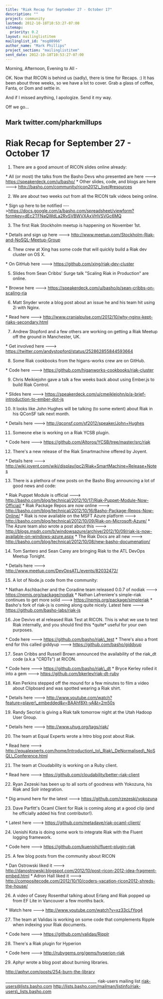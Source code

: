```yaml
---
title: "Riak Recap for September 27 - October 17"
description: ""
project: community
lastmod: 2012-10-18T10:53:27-07:00
sitemap:
  priority: 0.2
layout: mailinglistitem
mailinglist_id: "msg08966"
author_name: "Mark Phillips"
project_section: "mailinglistitem"
sent_date: 2012-10-18T10:53:27-07:00
---
```



Morning, Afternoon, Evening to All -

OK. Now that RICON is behind us (sadly), there is time for Recaps. :)
It has been about three weeks, so we have a lot to cover. Grab a glass
of coffee, Fanta, or Dom and settle in.

And if I missed anything, I apologize. Send it my way.

Off we go...

Mark
twitter.com/pharkmillups
-----------------------------------

Riak Recap for September 27 - October 17
===============================

1) There are a good amount of RICON slides online already:

\* All (or most) the talks from the Basho Devs who presented are here
---&gt; https://speakerdeck.com/u/basho/
\* Other slides, code, and blogs are here ---&gt;
http://basho.com/community/ricon2012\_live/#resources

2) We are about two weeks out from all the RICON talk videos being online.

\* Sign up here to be notified
---&gt;https://docs.google.com/a/basho.com/spreadsheet/viewform?formkey=dEc2TFNaQWdLa2RvSVBWVXAxVHVSVGc6MQ

3) The first Riak Stockholm meetup is happening on November 1st.

\* Details and sign up here ---&gt;
http://www.meetup.com/Stockholm-Riak-and-NoSQL-Meetup-Group

4) Thew crew at Xing has some code that will quickly build a Riak dev
cluster on OS X.

\* On GitHub here ---&gt; https://github.com/xing/riak-dev-cluster

5) Slides from Sean Cribbs' Surge talk "Scaling Riak in Production" are online.

\* Browse here ---&gt; https://speakerdeck.com/u/basho/p/sean-cribbs-on-scaling-ria

6) Matt Snyder wrote a blog post about an issue he and his team hit
using 2i with Nginx.

\* Read here ---&gt;
http://www.cranialpulse.com/2012/10/why-nginx-kept-riaks-secondary.html

7) Andrew Stopford and a few others are working on getting a Riak
Meetup off the ground in Manchester, UK.

\* Get involved here ---&gt;
https://twitter.com/andystopford/status/252862855844593664

8) Some Riak cookbooks from the higans-works crew are on GitHub.

\* Code here ---&gt; https://github.com/higanworks-cookbooks/riak-cluster

9) Chris Meikiejohn gave a talk a few weeks back about using Ember.js
to build Riak Control.

\* Slides here ---&gt;
https://speakerdeck.com/u/cmeiklejohn/p/a-brief-introduction-to-ember-dot-js

10) It looks like John Hughes will be talking (to some extent) about
Riak in his QConSF talk next month.

\* Details here ---&gt; http://qconsf.com/sf2012/speaker/John+Hughes

11) Someone else is working on a Riak YCSB plugin.

\* Code here ---&gt; https://github.com/Altoros/YCSB/tree/master/src/riak

12) There's a new release of the Riak Smartmachine offered by Joyent.

\* Details here ---&gt;
http://wiki.joyent.com/wiki/display/jpc2/Riak+SmartMachine+Release+Notes

13) There is a plethora of new posts on the Basho Blog announcing a
lot of good news and code:

\* Riak Puppet Module is official ---&gt;
http://basho.com/blog/technical/2012/10/17/Riak-Puppet-Module-Now-Official/
\* Riak Package Repos are now online ---&gt;
http://basho.com/blog/technical/2012/10/16/Basho-Package-Repos-Now-Online/
\* Riak is now available on the MSFT Azure platform ---&gt;
http://basho.com/blog/technical/2012/10/09/Riak-on-Microsoft-Azure/
\* The Azure team also wrote a post about this ---&gt;
http://blogs.msdn.com/b/windowsazure/archive/2012/10/09/riak-is-now-available-on-windows-azure.aspx
\* The Riak Docs are all new ---&gt;
http://basho.com/blog/technical/2012/10/08/new-basho-documenation/

14) Tom Santero and Sean Carey are bringing Riak to the ATL DevOps
Meetup Tonight.

\* Details here ---&gt; http://www.meetup.com/DevOpsATL/events/82032472/

15) A lot of Node.js code from the community:

\* Nathan Aschbacher and the Coradine team released 0.0.7 of nodiak
---&gt; https://npmjs.org/package/nodiak
\* Nathan Lafreniere's simple-riak continues to get more solid ---&gt;
https://npmjs.org/package/simpleriak
\* Basho's fork of riak-js is coming along quite nicely. Latest here
---&gt; https://github.com/basho-labs/riak-js

16) Joe Devivo et al released Riak Test at RICON. This is what we use
to test Riak internally, and you should find this \*quite\* useful for
your own purposes.

\* Code here ---&gt; https://github.com/basho/riak\_test
\* There's also a front end for this called giddyup ---&gt;
https://github.com/basho/giddyup

17) Sean Cribbs and Russell Brown announced the availability of the
riak\_dt code (a.k.a "CRDTs") at RICON.

\* Code here ---&gt; https://github.com/basho/riak\_dt
\* Bryce Kerley rolled it into a gem ---&gt;
https://github.com/bkerley/riak-dt-ruby

18) Ken Perkins stepped off the mound for a few minutes to film a
video about Clipboard and was spotted wearing a Riak shirt.

\* Details here ---&gt;
http://www.youtube.com/watch?feature=player\_embedded&v=BAAhf8Xt-yA&t=2m50s

19) Randy Secrist is giving a Riak talk tomorrow night at the Utah
Hadoop User Group.

\* Details here ---&gt; http://www.uhug.org/tags/riak/

20) The team at Equal Experts wrote a Intro blog post about Riak.

\* Read here ---&gt;
http://equalexperts.com/home/Introduction\_to\_Riak\_DeNormalised\_NoSQL\_Conference.html

21) The team at Cloudability is working on a Ruby client.

\* Read here ---&gt; https://github.com/cloudability/better-riak-client

22) Ryan Zezeski has been up to all sorts of goodness with Yokozuna,
his Riak and Solr integration.

\* Dig around here for the latest ---&gt; https://github.com/rzezeski/yokozuna

23) Dave Parfitt's Ocaml Client for Riak is coming along at a good
clip (and he officially added his first contributor!).

\* Latest here ---&gt; https://github.com/metadave/riak-ocaml-client/

24) Uenishi Kota is doing some work to integrate Riak with the Fluent
logging framework.

\* Code here ---&gt; https://github.com/kuenishi/fluent-plugin-riak

25) A few blog posts from the community about RICON

\* Dan Ostrowski liked it ---&gt;
http://danostrowski.blogspot.com/2012/10/post-ricon-2012-idea-fragment-embed.html
\* Adron Hall liked it ---&gt;
http://compositecode.com/2012/10/10/coders-vacation-ricon2012-shreds-the-house/

26) A video of Casey Rosenthal talking about Erlang and Riak popped up
from EF Lite in Vancouver a few months back.

\* Watch here ---&gt; http://www.youtube.com/watch?v=xz33cLfYog4

27) The team at Validas is working on some code that complements
Ripple when indexing your Riak documents.

\* Code here ---&gt; https://github.com/validas/Ripplr

28) There's a Riak plugin for Hyperion

\* Code here ---&gt; http://rubygems.org/gems/hyperion-riak

29) Aphyr wrote a blog post about burning libraries.

http://aphyr.com/posts/254-burn-the-library

\_\_\_\_\_\_\_\_\_\_\_\_\_\_\_\_\_\_\_\_\_\_\_\_\_\_\_\_\_\_\_\_\_\_\_\_\_\_\_\_\_\_\_\_\_\_\_
riak-users mailing list
riak-users@lists.basho.com
http://lists.basho.com/mailman/listinfo/riak-users\_lists.basho.com

